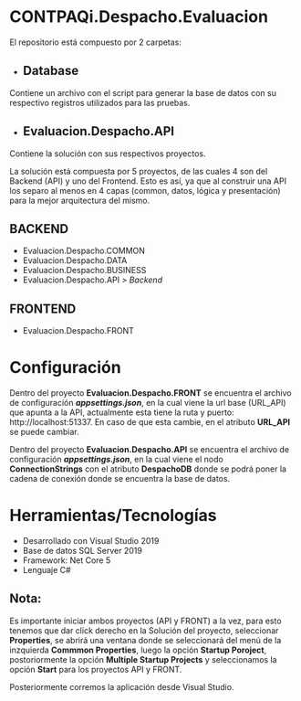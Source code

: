 # CONTPAQi.Despacho.Evaluacion

El repositorio está compuesto por 2 carpetas:

- ## Database
Contiene un archivo con el script para generar la base de datos con su respectivo registros utilizados para las pruebas.

- ## Evaluacion.Despacho.API
Contiene la solución con sus respectivos proyectos.

La solución está compuesta por 5 proyectos, de las cuales 4 son del Backend (API) y uno del Frontend. Esto es así, ya que al construir una API los separo al menos en 4 capas (common, datos, lógica y presentación) para la mejor arquitectura del mismo.

## BACKEND
- Evaluacion.Despacho.COMMON
- Evaluacion.Despacho.DATA
- Evaluacion.Despacho.BUSINESS
- Evaluacion.Despacho.API *> Backend*

## FRONTEND
- Evaluacion.Despacho.FRONT

# Configuración
Dentro del proyecto **Evaluacion.Despacho.FRONT** se encuentra el archivo de configuración ***appsettings.json***, en la cual viene la url base (URL_API) que apunta a la API, actualmente esta tiene la ruta y puerto: http://localhost:51337.
En caso de que esta cambie, en el atributo **URL_API** se puede cambiar.

Dentro del proyecto **Evaluacion.Despacho.API** se encuentra el archivo de configuración ***appsettings.json***, en la cual viene el nodo **ConnectionStrings** con el atributo **DespachoDB** donde se podrá poner la cadena de conexión donde se encuentra la base de datos.

# Herramientas/Tecnologías
- Desarrollado con Visual Studio 2019
- Base de datos SQL Server 2019
- Framework: Net Core 5
- Lenguaje C#

## Nota: 
Es importante iniciar ambos proyectos (API y FRONT) a la vez, para esto tenemos que dar click derecho en la Solución del proyecto, seleccionar **Properties**, se abrirá una ventana donde se seleccionará del menú de la inzquierda **Commmon Properties**, luego la opción **Startup Poroject**, postoriormente la opción **Multiple Startup Projects** y seleccionamos la opción **Start** para los proyectos API y FRONT. 

Posteriormente corremos la aplicación desde Visual Studio.
